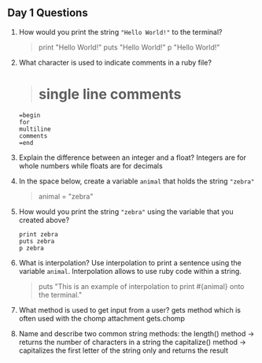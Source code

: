 ## Day 1 Questions

1. How would you print the string `"Hello World!"` to the terminal?

    > print "Hello World!"
    > puts "Hello World!"
    > p "Hello World!"

1. What character is used to indicate comments in a ruby file?
    > # single line comments

    ```
    =begin
    for
    multiline
    comments
    =end
    ```

1. Explain the difference between an integer and a float?
    Integers are for whole numbers while floats are for decimals

1. In the space below, create a variable `animal` that holds the string `"zebra"`
    > animal = "zebra"

1. How would you print the string `"zebra"` using the variable that you created above?

    ```
    print zebra
    puts zebra
    p zebra
    ```

1. What is interpolation? Use interpolation to print a sentence using the variable `animal`.
    Interpolation allows to use ruby code within a string.

    > puts "This is an example of interpolation to print #{animal} onto the terminal."

1. What method is used to get input from a user?
    gets method which is often used with the chomp attachment
    gets.chomp

1. Name and describe two common string methods:
    the length() method -> returns the number of characters in a string
    the capitalize() method -> capitalizes the first letter of the string only and returns the result

